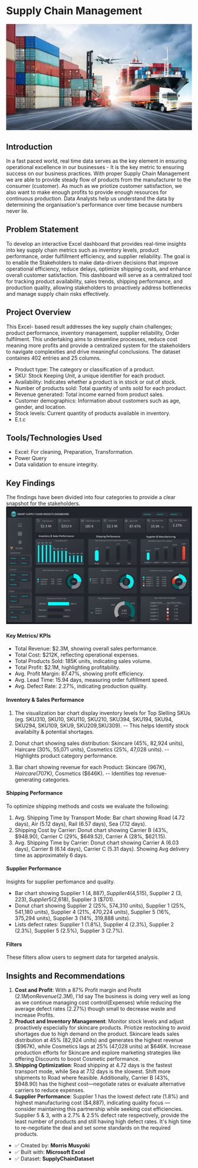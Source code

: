 # Supply Chain Management
![](supplychain.jpg)
## Introduction
In a fast paced world, real time data serves as the key element in ensuring operational excellence in our businesses - It is the key metric to ensuring success on our business practices. With proper Supply Chain Management we are able to provide steady flow of products from the manufacturer to the consumer (customer).  As much as we priotize customer satisfaction, we also want to make enough profits to provide enough resources for continuous production. Data Analysts help us understand the data by determining the organisation's performance over time because numbers never lie.
## Problem Statement
To develop an interactive Excel dashboard that provides real-time insights into key supply chain metrics such as inventory levels, product performance, order fulfillment efficiency, and supplier reliability. The goal is to enable the Stakeholders to make data-driven decisions that improve operational efficiency, reduce delays, optimize shipping costs, and enhance overall customer satisfaction. This dashboard will serve as a centralized tool for tracking product availability, sales trends, shipping performance, and production quality, allowing stakeholders to proactively address bottlenecks and manage supply chain risks effectively.
## Project Overview
This Excel- based result addresses the key supply chain challenges; product performance, inventory management, supplier reliability, Order fulfilment. This undertaking aims to streamline processes, reduce cost meaning more profits and provide a centralized system for the stakeholders to navigate complexities and drive meaningful conclusions.
The dataset containes 402 entries and 25 columns.
- Product type:	The category or classification of a product.
- SKU: Stock Keeping Unit, a unique identifier for each product.
- Availability:	Indicates whether a product is in stock or out of stock.
- Number of products sold: Total quantity of units sold for each product.
- Revenue generated:	Total income earned from product sales.
- Customer demographics:	Information about customers such as age, gender, and location.
- Stock levels:	Current quantity of products available in inventory.
- E.t.c
## Tools/Technologies Used
- Excel: For cleaning, Preparation, Transformation.
- Power Query
- Data validation to ensure integrity.
## Key Findings
The findings have been divided into four categories to provide a clear snapshot for the stakeholders.
![](sc_dashboard.png)
#### Key Metrics/ KPIs
- Total Revenue: $2.3M, showing overall sales performance.
- Total Cost: $212K, reflecting operational expenses.
- Total Products Sold: 185K units, indicating sales volume.
- Total Profit: $2.1M, highlighting profitability.
- Avg. Profit Margin: 87.47%, showing profit efficiency.
- Avg. Lead Time: 15.94 days, measuring order fulfillment speed.
- Avg. Defect Rate: 2.27%, indicating production quality.
#### Inventory & Sales Performance
1. The visualization bar chart display inventory levels for Top Slelling SKUs (eg. SKU310, SKU10, SKU110, SKU210, SKU394, SKU194, SKU94, SKU294, SKU109, SKU9, SKU209,SKU309).
-- This helps Identify stock availabilty & potential shortages.

2. Donut chart showing sales distribution: Skincare (45%, 82,924 units), Haircare (30%, 55,071 units), Cosmetics (25%, 47,028 units).
-- Highlights product category performance.

3. Bar chart showing revenue for each Product: Skincare ($967K), Haircare ($707K), Cosmetics ($646K).
-- Identifies top revenue-generating categories.
#### Shipping Performance
To optimize shipping methods and costs we evaluate the following:
1. Avg. Shipping Time by Transport Mode: Bar chart showing Road (4.72 days), Air (5.12 days), Rail (6.57 days), Sea (7.12 days).
2. Shipping Cost by Carrier: Donut chart showing Carrier B (43%, $948.90), Carrier C (29%, $649.52), Carrier A (28%, $621.15).
3. Avg. Shipping Time by Carrier: Donut chart showing Carrier A (6.03 days), Carrier B (6.14 days), Carrier C (5.31 days). Showing Avg delivery time as approximately 6 days.

#### Supplier Performance
Insights for supplier perfomance and quality.
- Bar chart showing Supplier 1 ($4,887), Supplier 4 ($4,515), Supplier 2 ($3,223), Supplier 5 ($2,618), Supplier 3 ($701).
- Donut chart showing Supplier 2 (25%, 574,310 units), Supplier 1 (25%, 541,180 units), Supplier 4 (21%, 470,224 units), Supplier 5 (16%, 375,294 units), Supplier 3 (14%, 319,888 units).
- Lists defect rates: Supplier 1 (1.8%), Supplier 4 (2.3%), Supplier 2 (2.3%), Supplier 5 (2.5%), Supplier 3 (2.7%).

#### Filters
These filters allow users to segment data for targeted analysis.

## Insights and Recommendations
1. **Cost and Profit**: With a 87% Profit margin and Profit ($2.1M) on Revenue ($2.3M), I'ld say The business is doing very well as long as we continue managing cost control(Expenses) while reducing the average defect rates (2.27%) though small to decrease waste and increase Profits.
2. **Product and Inventory Management**: Monitor stock levels and adjust proactively especially for skincare products. Priotize restocking to avoid shortages due to high demand on the product. Skincare leads sales distribution at 45% (82,924 units) and generates the highest revenue ($967K), while Cosmetics lags at 25% (47,028 units) at $646K. Increase production efforts for Skincare and explore marketing strategies like offering Discounts to boost Cosmetic performance.
3. **Shipping Optimization**: Road shipping at 4.72 days is the fastest transport mode, while Sea at 7.12 days is the slowest. Shift more shipments to Road where feasible. Additionally, Carrier B (43%, $948.90) has the highest cost—negotiate rates or evaluate alternative carriers to reduce expenses.
4. **Supplier Performance**: Supplier 1 has the lowest defect rate (1.8%) and highest manufacturing cost ($4,887), indicating quality focus — consider maintaining this partnership while seeking cost efficiencies. Supplier 5 & 3, with a 2.7% & 2.5% defect rate respectively, provide the least number of products and still having high defect rates. It's high time to re-negotiate the deal and set some standards on the required products.

- ✅ Created by: **Morris Musyoki**
- ✅ Built with: **Microsoft Excel**
- ✅ Dataset: **SupplyChainDataset**
